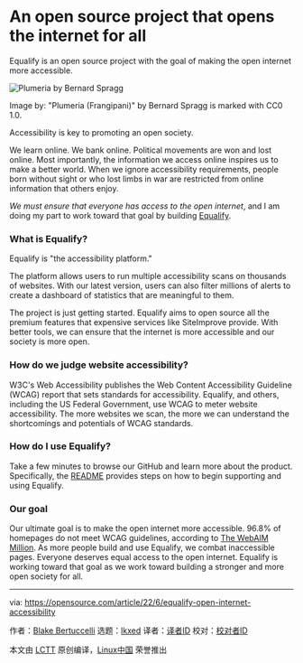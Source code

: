 [#]: subject: "An open source project that opens the internet for all"
[#]: via: "https://opensource.com/article/22/6/equalify-open-internet-accessibility"
[#]: author: "Blake Bertuccelli https://opensource.com/users/blake"
[#]: collector: "lkxed"
[#]: translator: " "
[#]: reviewer: " "
[#]: publisher: " "
[#]: url: " "

An open source project that opens the internet for all
======
Equalify is an open source project with the goal of making the open internet more accessible.

![Plumeria by Bernard Spragg][1]

Image by: "Plumeria (Frangipani)" by Bernard Spragg is marked with CC0 1.0.

Accessibility is key to promoting an open society.

We learn online. We bank online. Political movements are won and lost online. Most importantly, the information we access online inspires us to make a better world. When we ignore accessibility requirements, people born without sight or who lost limbs in war are restricted from online information that others enjoy.

*We must ensure that everyone has access to the open internet*, and I am doing my part to work toward that goal by building [Equalify][2].

### What is Equalify?

Equalify is "the accessibility platform."

The platform allows users to run multiple accessibility scans on thousands of websites. With our latest version, users can also filter millions of alerts to create a dashboard of statistics that are meaningful to them.

The project is just getting started. Equalify aims to open source all the premium features that expensive services like SiteImprove provide. With better tools, we can ensure that the internet is more accessible and our society is more open.

### How do we judge website accessibility?

W3C's Web Accessibility publishes the Web Content Accessibility Guideline (WCAG) report that sets standards for accessibility. Equalify, and others, including the US Federal Government, use WCAG to meter website accessibility. The more websites we scan, the more we can understand the shortcomings and potentials of WCAG standards.

### How do I use Equalify?

Take a few minutes to browse our GitHub and learn more about the product. Specifically, the [README][3] provides steps on how to begin supporting and using Equalify.

### Our goal

Our ultimate goal is to make the open internet more accessible. 96.8% of homepages do not meet WCAG guidelines, according to [The WebAIM Million][4]. As more people build and use Equalify, we combat inaccessible pages. Everyone deserves equal access to the open internet. Equalify is working toward that goal as we work toward building a stronger and more open society for all.

--------------------------------------------------------------------------------

via: https://opensource.com/article/22/6/equalify-open-internet-accessibility

作者：[Blake Bertuccelli][a]
选题：[lkxed][b]
译者：[译者ID](https://github.com/译者ID)
校对：[校对者ID](https://github.com/校对者ID)

本文由 [LCTT](https://github.com/LCTT/TranslateProject) 原创编译，[Linux中国](https://linux.cn/) 荣誉推出

[a]: https://opensource.com/users/blake
[b]: https://github.com/lkxed
[1]: https://opensource.com/sites/default/files/2022-06/plumeria-frangipani-bernard-spragg.jpg
[2]: https://equalify.app/
[3]: https://github.com/bbertucc/equalify
[4]: https://webaim.org/projects/million/

